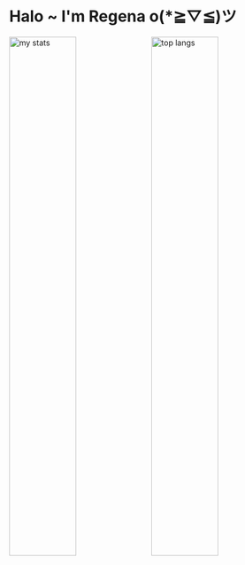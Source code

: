 # Halo ~ I'm Regena o(*≧▽≦)ツ

<img alt="my stats" align ="left" width="49%" src="https://github-readme-stats.vercel.app/api?username=huynhnlananh&show_icons=true&theme=prussian"/>

<img alt="top langs" align ="right" width="49%"  src="https://github-readme-stats.vercel.app/api/top-langs/?username=huynhnlananh)](https://github.com/huynhnlananh/github-readme-stats&layout=compact)" />
